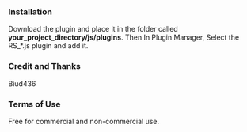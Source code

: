 
### Installation ###
<span> Download the plugin and place it in the folder called **your_project_directory/js/plugins**.
Then In Plugin Manager, Select the RS_*.js plugin and add it.</span>

### Credit and Thanks ###
Biud436

### Terms of Use ###
Free for commercial and non-commercial use.

